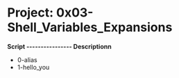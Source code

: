 # Project: 0x03-Shell_Variables_Expansions

**Script ---------------- Descriptionn**

- 0-alias
- 1-hello_you
